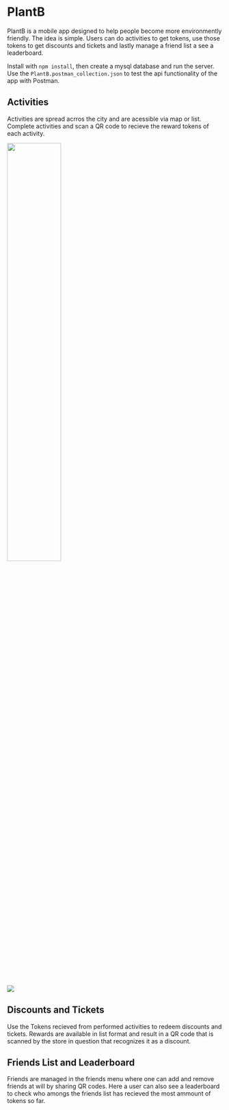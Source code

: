 # PlantB

PlantB is a mobile app designed to help people become more environmently friendly. The idea is simple. Users can do activities to get tokens, use those tokens to get discounts and tickets and lastly manage a friend list a see a leaderboard.

Install with `npm install`, then create a mysql database and run the server. Use the `PlantB.postman_collection.json` to test the api functionality of the app with Postman.

## Activities

Activities are spread acrros the city and are acessible via map or list. Complete activities and scan a QR code to recieve the reward tokens of each activity.

<img src="https://github.com/JDinis99/PlantB/blob/main/img/Activities.gif" height="50%"/>

![](https://github.com/JDinis99/PlantB/blob/main/img/Activities.gif)

## Discounts and Tickets

Use the Tokens recieved from performed activities to redeem discounts and tickets. Rewards are available in list format and result in a QR code that is scanned by the store in question that recognizes it as a discount.



## Friends List and Leaderboard

Friends are managed in the friends menu where one can add and remove friends at will by sharing QR codes. Here a user can also see a leaderboard to check who amongs the friends list has recieved the most ammount of tokens so far.


